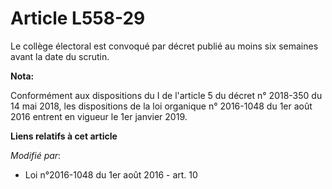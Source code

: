 # Article L558-29

Le collège électoral est convoqué par décret publié au moins six semaines avant la date du scrutin.

**Nota:**

Conformément aux dispositions du I de l'article 5 du décret n° 2018-350 du 14 mai 2018, les dispositions de la loi organique
n° 2016-1048 du 1er août 2016 entrent en vigueur le 1er janvier 2019.

**Liens relatifs à cet article**

_Modifié par_:

  - Loi n°2016-1048 du 1er août 2016 - art. 10
